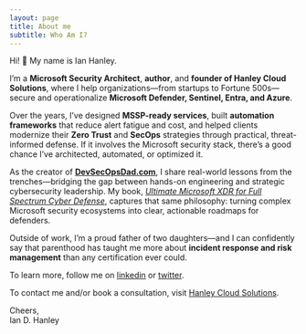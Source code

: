 ```yaml
---
layout: page
title: About me
subtitle: Who Am I?
---
```


Hi! &#128075; My name is Ian Hanley. 

I’m a **Microsoft Security Architect**, **author**, and **founder of Hanley Cloud Solutions**, where I help organizations—from startups to Fortune 500s—secure and operationalize **Microsoft Defender, Sentinel, Entra, and Azure**.

Over the years, I’ve designed **MSSP-ready services**, built **automation frameworks** that reduce alert fatigue and cost, and helped clients modernize their **Zero Trust** and **SecOps** strategies through practical, threat-informed defense. If it involves the Microsoft security stack, there’s a good chance I’ve architected, automated, or optimized it.

As the creator of [**DevSecOpsDad.com**](https://DevSecOpsDad.com), I share real-world lessons from the trenches—bridging the gap between hands-on engineering and strategic cybersecurity leadership. My book, *[Ultimate Microsoft XDR for Full Spectrum Cyber Defense](https://a.co/d/4vveVCI)*, captures that same philosophy: turning complex Microsoft security ecosystems into clear, actionable roadmaps for defenders.

Outside of work, I’m a proud father of two daughters—and I can confidently say that parenthood has taught me more about **incident response and risk management** than any certification ever could.

To learn more, follow me on [linkedin](https://www.linkedin.com/in/ianhanley/) or [twitter](https://twitter.com/IanDHanley).

To contact me and/or book a consultation, visit [Hanley Cloud Solutions](https://www.hanleycloudsolutions.com). 

Cheers,<br/>
Ian D. Hanley
